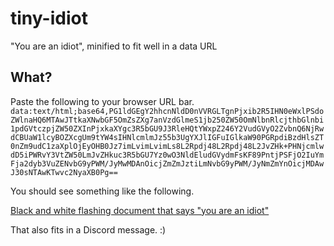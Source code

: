 # tiny-idiot
"You are an idiot", minified to fit well in a data URL

## What?
Paste the following to your browser URL bar.
`data:text/html;base64,PG1ldGEgY2hhcnNldD0nVVRGLTgnPjxib2R5IHN0eWxlPSdoZWlnaHQ6MTAwJTtkaXNwbGF5OmZsZXg7anVzdGlmeS1jb250ZW50OmNlbnRlcjthbGlnbi1pdGVtczpjZW50ZXInPjxkaXYgc3R5bGU9J3RleHQtYWxpZ246Y2VudGVyO2ZvbnQ6NjRwdCBUaW1lcyBOZXcgUm9tYW4sIHNlcmlmJz55b3UgYXJlIGFuIGlkaW90PGRpdiBzdHlsZT0nZm9udC1zaXplOjEyOHB0Jz7imLvimLvimLs8L2Rpdj48L2Rpdj48L2JvZHk+PHNjcmlwdD5iPWRvY3VtZW50LmJvZHkuc3R5bGU7Yz0wO3NldEludGVydmFsKF89PntjPSFjO2IuYmFja2dyb3VuZENvbG9yPWM/JyMwMDAnOicjZmZmJztiLmNvbG9yPWM/JyNmZmYnOicjMDAwJ30sNTAwKTwvc2NyaXB0Pg==`

You should see something like the following.

[Black and white flashing document that says "you are an idiot"](example.gif)

That also fits in a Discord message. :)
